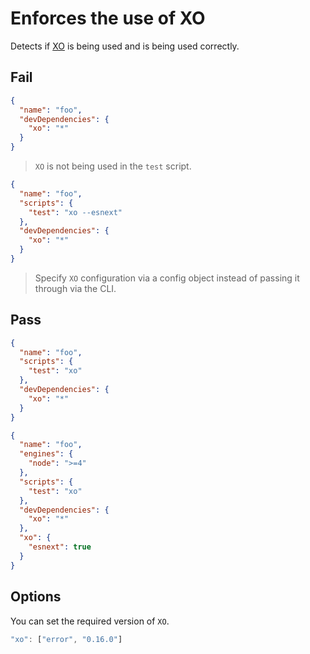 # Enforces the use of XO

Detects if [XO](https://github.com/sindresorhus/xo) is being used and is being used correctly.


## Fail


```json
{
  "name": "foo",
  "devDependencies": {
    "xo": "*"
  }
}
```

> `XO` is not being used in the `test` script.


```json
{
  "name": "foo",
  "scripts": {
    "test": "xo --esnext"
  },
  "devDependencies": {
    "xo": "*"
  }
}
```

> Specify `XO` configuration via a config object instead of passing it through via the CLI.


## Pass

```json
{
  "name": "foo",
  "scripts": {
    "test": "xo"
  },
  "devDependencies": {
    "xo": "*"
  }
}
```

```json
{
  "name": "foo",
  "engines": {
    "node": ">=4"
  },
  "scripts": {
    "test": "xo"
  },
  "devDependencies": {
    "xo": "*"
  },
  "xo": {
    "esnext": true
  }
}
```


## Options

You can set the required version of `XO`.

```js
"xo": ["error", "0.16.0"]
```

